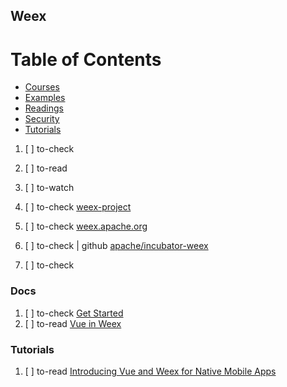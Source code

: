 ## Weex

# Table of Contents
<!-- MarkdownTOC depth=4 -->
  - [Courses](#courses)
  - [Examples](#examples)
  - [Readings](#readings)
  - [Security](#security)
  - [Tutorials](#tutorials)
<!-- /MarkdownTOC -->

  1. [ ] to-check []()
  1. [ ] to-read []()
  1. [ ] to-watch []()

  1. [ ] to-check [weex-project](http://weex-project.io/)
  1. [ ] to-check [weex.apache.org](http://weex.apache.org/)

  1. [ ] to-check | github [apache/incubator-weex](https://github.com/apache/incubator-weex/)
  1. [ ] to-check []()

### Docs

  1. [ ] to-check [Get Started](http://weex-project.io/guide/index.html)
  1. [ ] to-read [Vue in Weex](http://weex.apache.org/guide/intro/using-vue.html)

### Tutorials

  1. [ ] to-read [Introducing Vue and Weex for Native Mobile Apps](https://code.tutsplus.com/tutorials/introducing-vue-and-weex-for-native-mobile-apps--cms-28782)